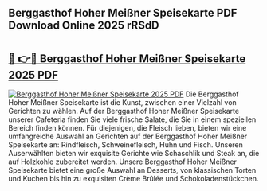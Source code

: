 ## Berggasthof Hoher Meißner Speisekarte PDF Download Online 2025 rRSdD

# <h2><a href="http://gc6obn.nevu.top/?p=Berggasthof+Hoher+Mei%c3%9fner+Speisekarte">🔗 👉🔴 Berggasthof Hoher Meißner Speisekarte 2025 PDF</a></h2>

[![Berggasthof Hoher Meißner Speisekarte 2025 PDF](https://i.imgur.com/dBaPXMq.png)](http://gc6obn.nevu.top/?p=Berggasthof+Hoher+Mei%c3%9fner+Speisekarte)
Die Berggasthof Hoher Meißner Speisekarte ist die Kunst, zwischen einer Vielzahl von Gerichten zu wählen. Auf der Berggasthof Hoher Meißner Speisekarte unserer Cafeteria finden Sie viele frische Salate, die Sie in einem speziellen Bereich finden können. Für diejenigen, die Fleisch lieben, bieten wir eine umfangreiche Auswahl an Gerichten auf der Berggasthof Hoher Meißner Speisekarte an: Rindfleisch, Schweinefleisch, Huhn und Fisch. Unseren Auserwählten bieten wir exquisite Gerichte wie Schaschlik und Steak an, die auf Holzkohle zubereitet werden. Unsere Berggasthof Hoher Meißner Speisekarte bietet eine große Auswahl an Desserts, von klassischen Torten und Kuchen bis hin zu exquisiten Crème Brûlée und Schokoladenstückchen.
